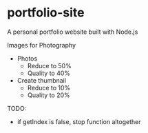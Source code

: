 # portfolio-site
A personal portfolio website built with Node.js

Images for Photography
- Photos
    - Reduce to 50%
    - Quality to 40%
- Create thumbnail
    - Reduce to 10%
    - Quality to 20%


TODO:
- if getIndex is false, stop function altogether
